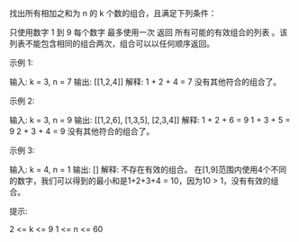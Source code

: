 找出所有相加之和为 n 的 k 个数的组合，且满足下列条件：

只使用数字 1 到 9
每个数字 最多使用一次
返回 所有可能的有效组合的列表 。该列表不能包含相同的组合两次，组合可以以任何顺序返回。

示例 1:

输入: k = 3, n = 7
输出: [[1,2,4]]
解释:
1 + 2 + 4 = 7
没有其他符合的组合了。

示例 2:

输入: k = 3, n = 9
输出: [[1,2,6], [1,3,5], [2,3,4]]
解释:
1 + 2 + 6 = 9
1 + 3 + 5 = 9
2 + 3 + 4 = 9
没有其他符合的组合了。

示例 3:

输入: k = 4, n = 1
输出: []
解释: 不存在有效的组合。
在[1,9]范围内使用4个不同的数字，我们可以得到的最小和是1+2+3+4 = 10，因为10 > 1，没有有效的组合。

提示:

2 <= k <= 9
1 <= n <= 60
